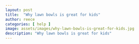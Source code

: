 ```yaml
---
layout: post
title:  "Why lawn bowls is great for kids"
author: reece
categories: [ help ]
image: assets/images/why-lawn-bowls-is-great-for-kids.jpg
description: "Why lawn bowls is great for kids"
---
```

